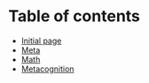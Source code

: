 # Table of contents

* [Initial page](README.md)
* [Meta](meta.md)
* [Math](math.md)
* [Metacognition](metacognition.md)

